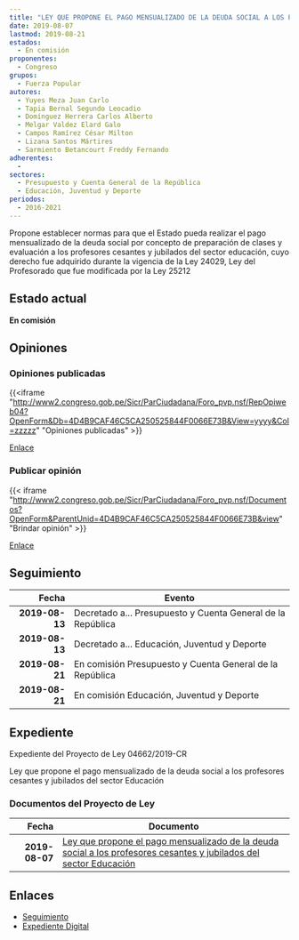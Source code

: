 ```yaml
---
title: "LEY QUE PROPONE EL PAGO MENSUALIZADO DE LA DEUDA SOCIAL A LOS PROFESORES CESANTES Y JUBILADOS DEL SECTOR EDUCACIÓN"
date: 2019-08-07
lastmod: 2019-08-21
estados: 
  - En comisión
proponentes: 
  - Congreso
grupos: 
  - Fuerza Popular
autores: 
  - Yuyes Meza Juan Carlo
  - Tapia Bernal Segundo Leocadio
  - Domínguez Herrera Carlos Alberto
  - Melgar Valdez Elard Galo
  - Campos Ramírez César Milton
  - Lizana Santos Mártires
  - Sarmiento Betancourt Freddy Fernando
adherentes: 
  - 
sectores: 
  - Presupuesto y Cuenta General de la República
  - Educación, Juventud y Deporte
periodos: 
  - 2016-2021
---
```


Propone establecer normas para que el Estado pueda realizar el pago mensualizado de la deuda social por concepto de preparación de clases y evaluación a los profesores cesantes y jubilados del sector educación, cuyo derecho fue adquirido durante la vigencia de la Ley 24029, Ley del Profesorado que fue modificada por la Ley 25212


## Estado actual

**En comisión**

## Opiniones

### Opiniones publicadas

{{<iframe "http://www2.congreso.gob.pe/Sicr/ParCiudadana/Foro_pvp.nsf/RepOpiweb04?OpenForm&Db=4D4B9CAF46C5CA250525844F0066E73B&View=yyyy&Col=zzzzz" "Opiniones publicadas" >}}

[Enlace](http://www2.congreso.gob.pe/Sicr/ParCiudadana/Foro_pvp.nsf/RepOpiweb04?OpenForm&Db=4D4B9CAF46C5CA250525844F0066E73B&View=yyyy&Col=zzzzz)
### Publicar opinión

{{< iframe "http://www2.congreso.gob.pe/Sicr/ParCiudadana/Foro_pvp.nsf/Documentos?OpenForm&ParentUnid=4D4B9CAF46C5CA250525844F0066E73B&view" "Brindar opinión" >}}

[Enlace](http://www2.congreso.gob.pe/Sicr/ParCiudadana/Foro_pvp.nsf/Documentos?OpenForm&ParentUnid=4D4B9CAF46C5CA250525844F0066E73B&view)

## Seguimiento

| Fecha | Evento |
|------:|--------|
| **2019-08-13** | Decretado a... Presupuesto y Cuenta General de la República|
| **2019-08-13** | Decretado a... Educación, Juventud y Deporte|
| **2019-08-21** | En comisión Presupuesto y Cuenta General de la República|
| **2019-08-21** | En comisión Educación, Juventud y Deporte|


## Expediente

Expediente del Proyecto de Ley 04662/2019-CR

Ley que propone el pago mensualizado de la deuda social a los profesores cesantes y jubilados del sector Educación


### Documentos del Proyecto de Ley

| Fecha | Documento |
|------:|--------|
| **2019-08-07** | [Ley que propone el pago mensualizado de la deuda social a los profesores cesantes y jubilados del sector Educación](http://www.leyes.congreso.gob.pe/Documentos/2016_2021/Proyectos_de_Ley_y_de_Resoluciones_Legislativas/PL0466220190807.pdf) |

## Enlaces 

- [Seguimiento](http://www2.congreso.gob.pe/Sicr/TraDocEstProc/CLProLey2016.nsf/f7fff46988ca05b1052578e100829cc7/b0ebb19d92701ac40525844f00820d3c?OpenDocument)
- [Expediente Digital](http://www2.congreso.gob.pe/Sicr/TraDocEstProc/CLProLey2016.nsf/f7fff46988ca05b1052578e100829cc7/b0ebb19d92701ac40525844f00820d3c?OpenDocument&Click=05257FB7005EB655.eb71d0cf91d8294e05256cdf006b5706/$Body/0.1C6C)
